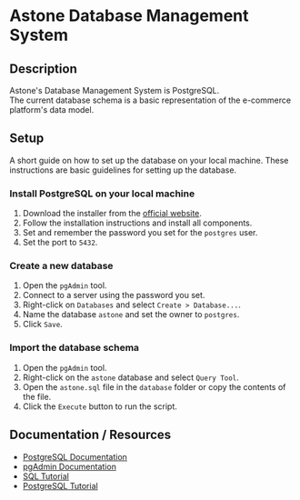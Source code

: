 # Astone Database Management System

## Description
Astone's Database Management System is PostgreSQL.  
The current database schema is a basic representation of the e-commerce platform's data model.  

## Setup
A short guide on how to set up the database on your local machine.
These instructions are basic guidelines for setting up the database.

### Install PostgreSQL on your local machine
1. Download the installer from the [official website](https://www.postgresql.org/download/).
2. Follow the installation instructions and install all components.
3. Set and remember the password you set for the `postgres` user.
4. Set the port to `5432`.

### Create a new database
1. Open the `pgAdmin` tool.
2. Connect to a server using the password you set.
3. Right-click on `Databases` and select `Create > Database...`.
4. Name the database `astone` and set the owner to `postgres`.
5. Click `Save`.

### Import the database schema
1. Open the `pgAdmin` tool.
2. Right-click on the `astone` database and select `Query Tool`.
3. Open the `astone.sql` file in the `database` folder or copy the contents of the file.
4. Click the `Execute` button to run the script.

## Documentation / Resources
- [PostgreSQL Documentation](https://www.postgresql.org/docs/)
- [pgAdmin Documentation](https://www.pgadmin.org/docs/)
- [SQL Tutorial](https://www.w3schools.com/sql/)
- [PostgreSQL Tutorial](https://www.w3schools.com/postgresql/)

